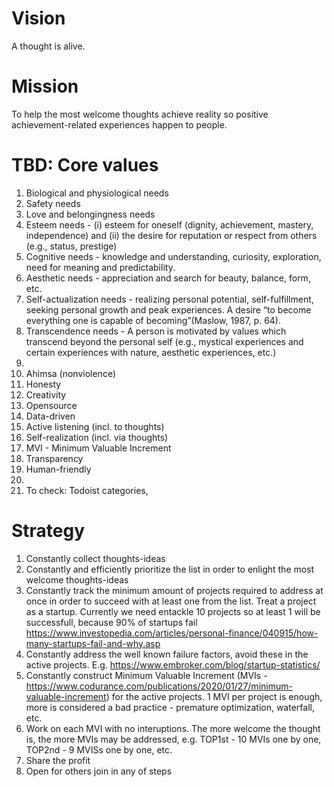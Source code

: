 # Vision

A thought is alive. 


# Mission

To help the most welcome thoughts achieve reality so positive achievement-related experiences happen to people.  


# TBD: Core values

1. Biological and physiological needs
2. Safety needs
3. Love and belongingness needs
4. Esteem needs - (i) esteem for oneself (dignity, achievement, mastery, independence) and (ii) the desire for reputation or respect from others (e.g., status, prestige)
5. Cognitive needs - knowledge and understanding, curiosity, exploration, need for meaning and predictability.
6. Aesthetic needs - appreciation and search for beauty, balance, form, etc.
7. Self-actualization needs - realizing personal potential, self-fulfillment, seeking personal growth and peak experiences. A desire “to become everything one is capable of becoming”(Maslow, 1987, p. 64).
8. Transcendence needs - A person is motivated by values which transcend beyond the personal self (e.g., mystical experiences and certain experiences with nature, aesthetic experiences, etc.)
9. 
10. Ahimsa (nonviolence)
16. Honesty
17. Creativity
19. Opensource
20. Data-driven
21. Active listening (incl. to thoughts)
22. Self-realization (incl. via thoughts)
23. MVI - Minimum Valuable Increment
24. Transparency
25. Human-friendly
26. 
27. To check: Todoist categories, 


# Strategy

1. Constantly collect thoughts-ideas
2. Constantly and efficiently prioritize the list in order to enlight the most welcome thoughts-ideas
3. Constantly track the minimum amount of projects required to address at once in order to succeed with at least one from the list. Treat a project as a startup. Currently we need entackle 10 projects so at least 1 will be successfull, because 90% of startups fail https://www.investopedia.com/articles/personal-finance/040915/how-many-startups-fail-and-why.asp
4. Constantly address the well known failure factors, avoid these in the active projects. E.g. https://www.embroker.com/blog/startup-statistics/
5. Constantly construct Minimum Valuable Increment (MVIs - https://www.codurance.com/publications/2020/01/27/minimum-valuable-increment) for the active projects. 1 MVI per project is enough, more is considered a bad practice - premature optimization, waterfall, etc.
6. Work on each MVI with no interuptions. The more welcome the thought is, the more MVIs may be addressed, e.g. TOP1st - 10 MVIs one by one, TOP2nd - 9 MVISs one by one, etc.
7. Share the profit
8. Open for others join in any of steps
